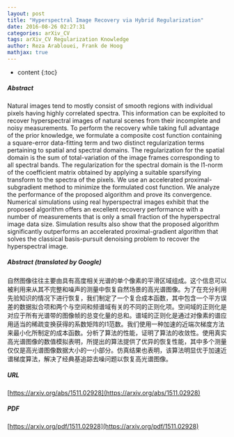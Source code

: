 ```yaml
---
layout: post
title: "Hyperspectral Image Recovery via Hybrid Regularization"
date: 2016-08-26 02:27:31
categories: arXiv_CV
tags: arXiv_CV Regularization Knowledge
author: Reza Arablouei, Frank de Hoog
mathjax: true
---
```


* content
{:toc}

##### Abstract
Natural images tend to mostly consist of smooth regions with individual pixels having highly correlated spectra. This information can be exploited to recover hyperspectral images of natural scenes from their incomplete and noisy measurements. To perform the recovery while taking full advantage of the prior knowledge, we formulate a composite cost function containing a square-error data-fitting term and two distinct regularization terms pertaining to spatial and spectral domains. The regularization for the spatial domain is the sum of total-variation of the image frames corresponding to all spectral bands. The regularization for the spectral domain is the l1-norm of the coefficient matrix obtained by applying a suitable sparsifying transform to the spectra of the pixels. We use an accelerated proximal-subgradient method to minimize the formulated cost function. We analyze the performance of the proposed algorithm and prove its convergence. Numerical simulations using real hyperspectral images exhibit that the proposed algorithm offers an excellent recovery performance with a number of measurements that is only a small fraction of the hyperspectral image data size. Simulation results also show that the proposed algorithm significantly outperforms an accelerated proximal-gradient algorithm that solves the classical basis-pursuit denoising problem to recover the hyperspectral image.

##### Abstract (translated by Google)
自然图像往往主要由具有高度相关光谱的单个像素的平滑区域组成。这个信息可以被利用来从其不完整和噪声的测量中恢复自然场景的高光谱图像。为了在充分利用先验知识的情况下进行恢复，我们制定了一个复合成本函数，其中包含一个平方误差的数据拟合项和两个与空间和频谱域有关的不同的正则化项。空间域的正则化是对应于所有光谱带的图像帧的总变化量的总和。谱域的正则化是通过对像素的谱应用适当的稀疏变换获得的系数矩阵的l1范数。我们使用一种加速的近端次梯度方法来最小化所制定的成本函数。分析了算法的性能，证明了算法的收敛性。使用真实高光谱图像的数值模拟表明，所提出的算法提供了优异的恢复性能，其中多个测量仅仅是高光谱图像数据大小的一小部分。仿真结果也表明，该算法明显优于加速近谱梯度算法，解决了经典基追踪去噪问题以恢复高光谱图像。

##### URL
[https://arxiv.org/abs/1511.02928](https://arxiv.org/abs/1511.02928)

##### PDF
[https://arxiv.org/pdf/1511.02928](https://arxiv.org/pdf/1511.02928)

